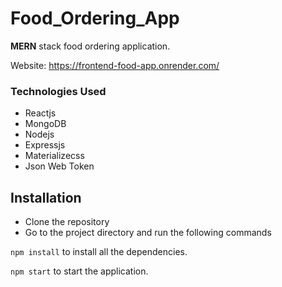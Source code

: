 # Food_Ordering_App

**MERN** stack food ordering application.

Website: https://frontend-food-app.onrender.com/

### Technologies Used

- Reactjs
- MongoDB
- Nodejs
- Expressjs
- Materializecss
- Json Web Token

## Installation

- Clone the repository
- Go to the project directory and run the following commands

`npm install` to install all the dependencies.

`npm start` to start the application.
